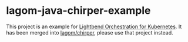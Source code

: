 # lagom-java-chirper-example

This project is an example for [Lightbend Orchestration for Kubernetes](https://developer.lightbend.com/docs/lightbend-orchestration-kubernetes/latest/). It
has been merged into [lagom/chirper](https://github.com/lagom/lagom-java-sbt-chirper-example/), please use that project instead.
